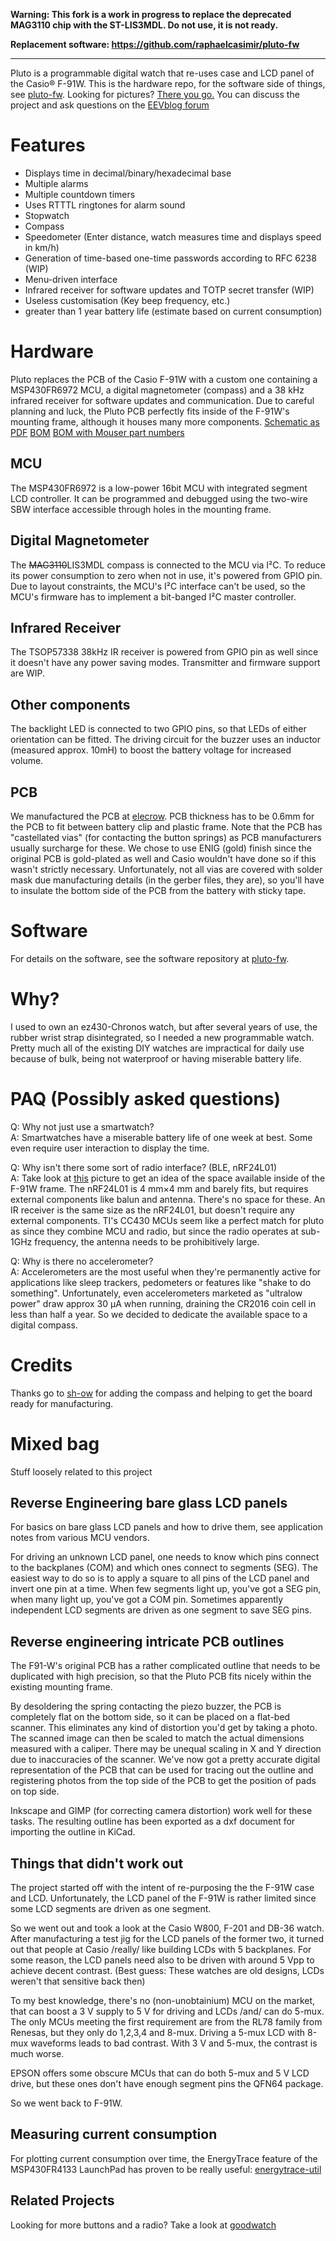 **Warning: This fork is a work in progress to replace the deprecated MAG3110 chip with the ST-LIS3MDL. Do not use, it is not ready.**

**Replacement software: https://github.com/raphaelcasimir/pluto-fw**

-----

Pluto is a programmable digital watch that re-uses case and LCD 
panel of the Casio® F-91W.  This is the hardware repo, for the 
software side of things, see [pluto-fw](https://github.com/carrotIndustries/pluto-fw).
Looking for pictures? [There you go.](photos/)
You can discuss the project and ask questions on the [EEVblog forum](http://www.eevblog.com/forum/oshw/diy-watch-based-on-the-casio-f-91w/)

# Features
- Displays time in decimal/binary/hexadecimal base
- Multiple alarms
- Multiple countdown timers
- Uses RTTTL ringtones for alarm sound
- Stopwatch
- Compass
- Speedometer (Enter distance, watch measures time and displays speed in km/h)
- Generation of time-based one-time passwords according to RFC 6238 (WIP)
- Menu-driven interface
- Infrared receiver for software updates and TOTP secret transfer (WIP)
- Useless customisation (Key beep frequency, etc.)
- greater than 1 year battery life (estimate based on current consumption)


# Hardware
Pluto replaces the PCB of the Casio F-91W with a custom one containing 
a MSP430FR6972 MCU, a digital magnetometer (compass) and a 38 kHz 
infrared receiver for software updates and communication. Due to 
careful planning and luck, the Pluto PCB perfectly fits inside of the 
F-91W's mounting frame, although it houses many more components.
[Schematic as PDF](f-91w.pdf) [BOM](f-91w.bom)
[BOM with Mouser part numbers](bom_mouser.txt)

## MCU
The MSP430FR6972 is a low-power 16bit MCU with integrated segment LCD 
controller. It can be programmed and debugged using the two-wire 
SBW interface accessible through holes in the mounting frame. 

## Digital Magnetometer
The ~~MAG3110~~LIS3MDL compass is connected to the MCU via I²C. To reduce its power 
consumption to zero when not in use, it's powered from GPIO pin. Due to 
layout constraints, the MCU's I²C interface can't be used, so the 
MCU's firmware has to implement a bit-banged I²C master controller.

## Infrared Receiver
The TSOP57338 38kHz IR receiver is powered from GPIO pin as well since 
it doesn't have any power saving modes. Transmitter and firmware 
support are WIP.

## Other components
The backlight LED is connected to two GPIO pins, so that LEDs of either 
orientation can be fitted.
The driving circuit for the buzzer uses an inductor (measured approx. 
10mH) to boost the battery voltage for increased volume.

## PCB
We manufactured the PCB at [elecrow](http://www.elecrow.com). PCB 
thickness has to be 0.6mm for the PCB to fit between battery clip and plastic 
frame. Note that the PCB has "castellated vias" (for contacting the 
button springs) as PCB manufacturers usually surcharge for these. We 
chose to use ENIG (gold) finish since the original PCB is gold-plated 
as well and Casio wouldn't have done so if this wasn't strictly 
necessary. Unfortunately, not all vias are covered with solder mask due 
manufacturing details (in the gerber files, they are), so you'll have 
to insulate the bottom side of the PCB from the battery with sticky 
tape.


# Software
For details on the software, see the software repository at 
[pluto-fw](https://github.com/carrotIndustries/pluto-fw).

# Why?
I used to own an ez430-Chronos watch, but after several years of use, 
the rubber wrist strap disintegrated, so I needed a new programmable watch. 
Pretty much all of the existing DIY watches are impractical for daily 
use because of bulk, being not waterproof or having miserable battery 
life. 

# PAQ (Possibly asked questions)
Q: Why not just use a smartwatch?  
A: Smartwatches have a miserable battery life of one week at best. Some 
even require user interaction to display the time.

Q: Why isn't there some sort of radio interface? (BLE, nRF24L01)  
A: Take look at [this](photos#perfect-fit) picture to get an idea of the space available 
inside of the F-91W frame. The nRF24L01 is 4 mm×4 mm and barely fits, but 
requires external components like balun and antenna. There's no space 
for these. An IR receiver is the same size as the nRF24L01, but doesn't 
require any external components. TI's CC430 MCUs seem like a perfect 
match for pluto as since they combine MCU and radio, but since the radio operates at 
sub-1GHz frequency, the antenna needs to be prohibitively large.

Q: Why is there no accelerometer?  
A: Accelerometers are the most useful when they're permanently active 
for applications like sleep trackers, pedometers or features like 
"shake to do something". Unfortunately, even accelerometers marketed as
"ultralow power" draw approx 30 µA when running, draining the CR2016
coin cell in less than half a year.  So we decided to dedicate the 
available space to a digital compass.

# Credits
Thanks go to [sh-ow](https://github.com/sh-ow) for adding the compass 
and helping to get the board ready for manufacturing.

# Mixed bag
Stuff loosely related to this project

## Reverse Engineering bare glass LCD panels
For basics on bare glass LCD panels and how to drive them,
see application notes from various MCU vendors.

For driving an unknown LCD panel, one needs to know which 
pins connect to the backplanes (COM) and which ones connect to segments 
(SEG). The easiest way to do so is to apply a square to all pins of the 
LCD panel and invert one pin at a time. When few segments light up, 
you've got a SEG pin, when many light up, you've got a COM pin. 
Sometimes apparently independent LCD segments are driven as one segment 
to save SEG pins. 


## Reverse engineering intricate PCB outlines
The F91-W's original PCB has a rather complicated outline that needs to 
be duplicated with high precision, so that the Pluto PCB fits nicely 
within the existing mounting frame.

By desoldering the spring contacting the piezo buzzer, the PCB is 
completely flat on the bottom side, so it can be placed on a flat-bed 
scanner. This eliminates any kind of distortion you'd get by taking a 
photo. The scanned image can then be scaled to match the actual 
dimensions measured with a caliper. There may be unequal scaling in X 
and Y direction due to inaccuracies of the scanner. We've now got a 
pretty accurate digital representation of the PCB that can be used for 
tracing out the outline and registering photos from the top side of 
the PCB to get the position of pads on top side.

Inkscape and GIMP (for correcting camera distortion) work well for 
these tasks. The resulting outline has been exported as a dxf document 
for importing the outline in KiCad.

## Things that didn't work out
The project started off with the intent of re-purposing the the F-91W 
case and LCD. Unfortunately, the LCD panel of the F-91W is rather 
limited since some LCD segments are driven as one segment.

So we went out and took a look at the Casio W800, F-201 and DB-36 
watch. After manufacturing a test jig for the LCD panels of the former 
two, it turned out that people at Casio /really/ like building LCDs 
with 5 backplanes. For some reason, the LCD panels need also to be driven 
with around 5 Vpp to achieve decent contrast. (Best guess: These 
watches are old designs, LCDs weren't that sensitive back then)

To my best knowledge, there's no (non-unobtainium) MCU on the market, 
that can boost a 3 V supply to 5 V for driving and LCDs /and/ can do 
5-mux. The only MCUs meeting the first requirement are from the RL78 
family from Renesas, but they only do 1,2,3,4 and 8-mux. Driving a 5-mux LCD 
with 8-mux waveforms leads to bad contrast. With 3 V and 5-mux, the contrast is 
much worse.

EPSON offers some obscure MCUs that can do both 5-mux and 
5 V LCD drive, but these ones don't have enough segment pins the QFN64 
package.

So we went back to F-91W.

## Measuring current consumption
For plotting current consumption over time, the EnergyTrace feature of 
the MSP430FR4133 LaunchPad has proven to be really useful: 
[energytrace-util](https://github.com/carrotIndustries/energytrace-util)

## Related Projects
Looking for more buttons and a radio? Take a look at [goodwatch](https://github.com/travisgoodspeed/goodwatch/) 
